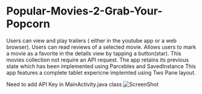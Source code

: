 # Popular-Movies-2-Grab-Your-Popcorn

Users can view and play trailers ( either in the youtube app or a web browser).
Users can read reviews of a selected movie.
Allows users to mark a movie as a favorite in the details view by tapping a button(star). This movies collection not require an API request.
The app retains its previous state which has been implemented using Parcebles and SavedInstance
This app features a complete tablet expericne implemted using Two Pane layout.

Need to add API Key in MainActivity.java class
![ScreenShot](https://raw.github.com/surbhitrao/Popular-Movies-2-Grab-Your-Popcorn-/master//app/src/main/res/drawable/screener_20160522(03-09-42).png)

  
